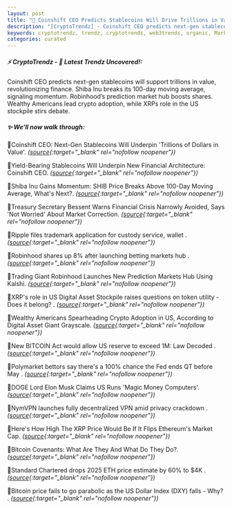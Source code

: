 ```yaml
---
layout: post
title: "🌅 Coinshift CEO Predicts Stablecoins Will Drive Trillions in Value"
description: "[CryptoTrendz] - Coinshift CEO predicts next-gen stablecoins will support trillions in value, revolutionizing finance. Shiba Inu breaks its 100-day moving average, signaling momentum. Robinhood’s prediction market hub boosts shares. Wealthy Americans lead crypto adoption, while XRPs role in the US stockpile stirs debate."
keywords: cryptotrendz, trendz, cryptotrends, web3trends, organic, Market, token, Stablecoins, ETH, Digital, XRP, Crypto, Elon, BITCOIN
categories: curated
---
```


##### ⚡ CryptoTrendz - 📌 *Latest Trendz Uncovered!:*

Coinshift CEO predicts next-gen stablecoins will support trillions in value, revolutionizing finance. Shiba Inu breaks its 100-day moving average, signaling momentum. Robinhood’s prediction market hub boosts shares. Wealthy Americans lead crypto adoption, while XRPs role in the US stockpile stirs debate.

##### ✨ *We’ll now walk through:*


🔹Coinshift CEO: Next-Gen Stablecoins Will Underpin 'Trillions of Dollars in Value'. *([source](https://s.avyag.com/6svf){:target="_blank" rel="nofollow noopener"})*

🔹Yield-Bearing Stablecoins Will Underpin New Financial Architecture: Coinshift CEO. *([source](https://s.avyag.com/hr8c){:target="_blank" rel="nofollow noopener"})*

🔹Shiba Inu Gains Momentum: SHIB Price Breaks Above 100-Day Moving Average, What's Next?. *([source](https://s.avyag.com/9qyf){:target="_blank" rel="nofollow noopener"})*

🔹Treasury Secretary Bessent Warns Financial Crisis Narrowly Avoided, Says 'Not Worried' About Market Correction. *([source](https://s.avyag.com/3m35){:target="_blank" rel="nofollow noopener"})*

🔹Ripple files trademark application for custody service, wallet . *([source](https://s.avyag.com/xseq){:target="_blank" rel="nofollow noopener"})*

🔹Robinhood shares up 8% after launching betting markets hub . *([source](https://s.avyag.com/w74l){:target="_blank" rel="nofollow noopener"})*

🔹Trading Giant Robinhood Launches New Prediction Markets Hub Using Kalshi. *([source](https://s.avyag.com/kmxm){:target="_blank" rel="nofollow noopener"})*

🔹XRP's role in US Digital Asset Stockpile raises questions on token utility - Does it belong? . *([source](https://s.avyag.com/fpiq){:target="_blank" rel="nofollow noopener"})*

🔹Wealthy Americans Spearheading Crypto Adoption in US, According to Digital Asset Giant Grayscale. *([source](https://s.avyag.com/x2w4){:target="_blank" rel="nofollow noopener"})*

🔹New BITCOIN Act would allow US reserve to exceed 1M: Law Decoded . *([source](https://s.avyag.com/1jzz){:target="_blank" rel="nofollow noopener"})*

🔹Polymarket bettors say there's a 100% chance the Fed ends QT before May . *([source](https://s.avyag.com/e437){:target="_blank" rel="nofollow noopener"})*

🔹DOGE Lord Elon Musk Claims US Runs 'Magic Money Computers'. *([source](https://s.avyag.com/3yw3){:target="_blank" rel="nofollow noopener"})*

🔹NymVPN launches fully decentralized VPN amid privacy crackdown . *([source](https://s.avyag.com/fzjv){:target="_blank" rel="nofollow noopener"})*

🔹Here's How High The XRP Price Would Be If It Flips Ethereum's Market Cap. *([source](https://s.avyag.com/ezvx){:target="_blank" rel="nofollow noopener"})*

🔹Bitcoin Covenants: What Are They And What Do They Do?. *([source](https://s.avyag.com/5x2q){:target="_blank" rel="nofollow noopener"})*

🔹Standard Chartered drops 2025 ETH price estimate by 60% to $4K . *([source](https://s.avyag.com/u0de){:target="_blank" rel="nofollow noopener"})*

🔹Bitcoin price fails to go parabolic as the US Dollar Index (DXY) falls - Why? . *([source](https://s.avyag.com/gebw){:target="_blank" rel="nofollow noopener"})*
